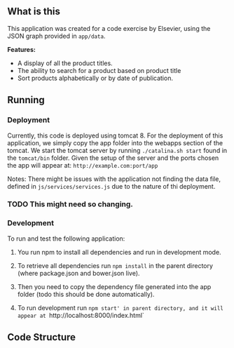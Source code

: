 ## What is this
This application was created for a code exercise by Elsevier, using the JSON graph provided in `app/data`.

__Features:__

- A display of all the product titles.
- The ability to search for a product based on product title
- Sort products alphabetically or by date of publication.

## Running


### Deployment

Currently, this code is deployed using tomcat 8.
For the deployment of this application, we simply copy the app folder into the webapps section of the tomcat.
We start the tomcat server by running `./catalina.sh start` found in the `tomcat/bin` folder.
Given the setup of the server and the ports chosen the app will appear at: `http://example.com:port/app`

Notes: There might be issues with the application not finding the data file, defined in `js/services/services.js` due to the nature of thi deployment. 

### TODO This might need so changing.



### Development 

To run and test the following application:

1) You run npm to install all dependencies and run in development mode.

2) To retrieve all dependencies run `npm install` in the parent directory (where package.json and bower.json live).

3) Then you need to copy the dependency file generated into the app folder (todo this should be done automatically).

4) To run development run `npm start' in parent directory, and it will appear at `http://localhost:8000/index.html`

## Code Structure